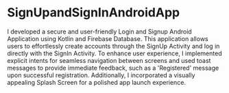 # SignUpandSignInAndroidApp
I developed a secure and user-friendly Login and Signup Android Application using Kotlin and Firebase Database. This application allows users to effortlessly create accounts through the SignUp Activity and log in directly with the SignIn Activity. To enhance user experience, I implemented explicit intents for seamless navigation between screens and used toast messages to provide immediate feedback, such as a 'Registered' message upon successful registration. Additionally, I incorporated a visually appealing Splash Screen for a polished app launch experience.
